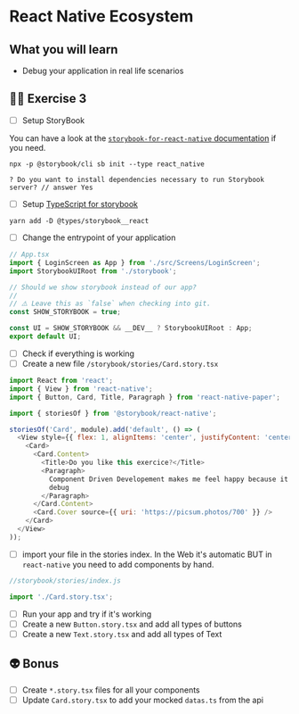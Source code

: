 # React Native Ecosystem

## What you will learn

- Debug your application in real life scenarios

## 👨‍🚀 Exercise 3

- [ ] Setup StoryBook

You can have a look at the [`storybook-for-react-native` documentation](https://github.com/storybookjs/react-native#storybook-for-react-native) if you need.

```console
npx -p @storybook/cli sb init --type react_native
```

```console
? Do you want to install dependencies necessary to run Storybook server? // answer Yes
```

- [ ] Setup [TypeScript for storybook](https://storybook.js.org/docs/react/configure/typescript#dependencies-you-may-need)

```console
yarn add -D @types/storybook__react
```

- [ ] Change the entrypoint of your application

```typescript
// App.tsx
import { LoginScreen as App } from './src/Screens/LoginScreen';
import StorybookUIRoot from './storybook';

// Should we show storybook instead of our app?
//
// ⚠️ Leave this as `false` when checking into git.
const SHOW_STORYBOOK = true;

const UI = SHOW_STORYBOOK && __DEV__ ? StorybookUIRoot : App;
export default UI;
```

- [ ] Check if everything is working
- [ ] Create a new file `/storybook/stories/Card.story.tsx`

```javascript
import React from 'react';
import { View } from 'react-native';
import { Button, Card, Title, Paragraph } from 'react-native-paper';

import { storiesOf } from '@storybook/react-native';

storiesOf('Card', module).add('default', () => (
  <View style={{ flex: 1, alignItems: 'center', justifyContent: 'center' }}>
    <Card>
      <Card.Content>
        <Title>Do you like this exercice?</Title>
        <Paragraph>
          Component Driven Developement makes me feel happy because it's easy to
          debug
        </Paragraph>
      </Card.Content>
      <Card.Cover source={{ uri: 'https://picsum.photos/700' }} />
    </Card>
  </View>
));
```

- [ ] import your file in the stories index. In the Web it's automatic BUT in `react-native` you need to add components by hand.

```javascript
//storybook/stories/index.js

import './Card.story.tsx';
```

- [ ] Run your app and try if it's working
- [ ] Create a new `Button.story.tsx` and add all types of buttons
- [ ] Create a new `Text.story.tsx` and add all types of Text

## 👽 Bonus

- [ ] Create `*.story.tsx` files for all your components
- [ ] Update `Card.story.tsx` to add your mocked `datas.ts` from the api
